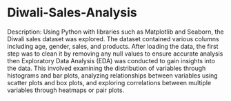# Diwali-Sales-Analysis

Description:
Using Python with libraries such as Matplotlib and Seaborn, the Diwali sales dataset was explored. The dataset contained various columns including age, gender, sales, and products. After loading the data, the first step was to clean it by removing any null values to ensure accurate analysis then Exploratory Data Analysis (EDA) was conducted to gain insights into the data. This involved examining the distribution of variables through histograms and bar plots, analyzing relationships between variables using scatter plots and box plots, and exploring correlations between multiple variables through heatmaps or pair plots.
